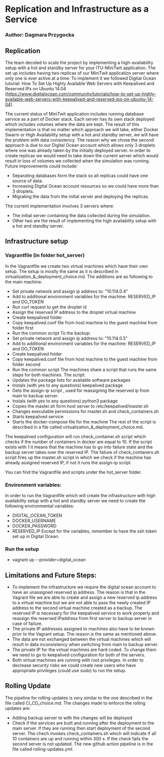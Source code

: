 # Replication and Infrastructure as a Service
### Author: Dagmara Przygocka

## Replication
The team decided to scale the project by implementing a high-availability setup with a hot and standby server for your ITU-MiniTwit application. The set up includes having two replicas of our MiniTwit application server where only one is ever active at a time. To implement it we followed Digital Ocean tutorial: How To Set Up Highly Available Web Servers with Keepalived and Reserved IPs on Ubuntu 14.04 (https://www.digitalocean.com/community/tutorials/how-to-set-up-highly-available-web-servers-with-keepalived-and-reserved-ips-on-ubuntu-14-04).

The current status of MiniTwit application includes running database service as a part of Docker stack. Each server has its own stack deployed which includes volumes where the data are kept. The result of this implementation is that no matter which approach we will take, either Docker Swarm or High Availability setup with a hot and standby server, we will have the problem with data consistency. The reason why we chose the second approach is due to our Digital Ocean account which allows only 3 droplets where one was already taken by the initially deployed server. In order to create replicas we would need to take down the current server which would result in loss of volumes we collected when the simulation was running. Future improvements could include:
- Separating databases form the stack so all replicas could have one source of data.
- Increasing Digital Ocean account resources so we could have more than 3 droplets.
- Migrating the data from the initial server and deploying the replicas.

The current implementation involves 3 servers where:
- The initial server containing the data collected during the simulation.
- Other two are the result of implementing the high availability setup with a hot and standby server.

## Infrastructure setup

### Vagrantfile (in folder hot_server)
In the Vagrantfile we create two virtual machines which have their own setup. The setup is mostly the same as it is described in virtualization_&_deployment_choice.md. The additions are as following to the main machine:
- Set private network and assign ip address to: "10.114.0.4"
- Add to additional environment variables for the machine: RESERVED_IP and DO_TOKEN
- Run curl request to get the droplet id
- Assign the reserved IP address to the droplet virtual machine
- Create keepalived folder
- Copy keepalived.conf file from host machine to the guest machine from folder first
- Run the common script
To the backup:
- Set private network and assign ip address to: "10.114.0.5"
- Add to additional environment variables for the machine: RESERVED_IP and DO_TOKEN
- Create keepalived folder
- Copy keepalived.conf file from host machine to the guest machine from folder second
- Run the common script
 The machines share a script that runs the same steps for both machines. The script:
- Updates the package lists for available software packages
- Instals (with yes to any questions) keepalived package
- Gets the assign-ip script , used for reassigning the reserved ip from main to backup server.
- Instals (with yes to any questions) python3 package
- Copies the master.sh form host server to /etc/keepalived/master.sh
- Changes executable permissions for master.sh and check_containers.sh
- Starts keepalived service
- Starts the docker-compose file for the machine
The rest of the script is described in a file called virtualization_&_deployment_choice.md. 

The keepalived configuration will run check_container.sh script which checks if the number of containers in docker are equal to 10. If the script exists with 1 it means that the machine has to go into failure state and the backup server takes over the reserved IP. The failure of check_contaners.sh script fires up the master.sh script in which we check if the machine has already assigned reserved IP, if not it runs the assign-ip script.

You can find the Vagrantfile and scripts under the hot_server folder.

### Environment variables:
In order to run the Vagrantfile which will create the infrastructure with high availability setup with a hot and standby server we need to create the following environmental variables:
- DIGITAL_OCEAN_TOKEN
- DOCKER_USERNAME
- DOCKER_PASSWORD
- RESERVED_IP
Except for the variables, remember to have the ssh token set up in Digital Ocean.

### Run the setup
- vagrant up --provider=digital_ocean

## Limitations and Future Steps:
- To implement the infrastructure we require the digital ocean account to have an unassigned reserved ip address. The reason is that in the Vagrant file we are able to create and assign a new reserved ip address to a virtual machine but we are not able to pass the newly created IP address to the second virtual machine created as a backup. The reserved IP is necessary for the keepalived service to work properly and reassign the reserved IPaddress from first server to backup server in case of failure.
- The private IP addresses assigned to machines also have to be known prior to the Vagrant setup. The reason is the same as mentioned above.
- The data are not exchanged between the virtual machines which will result in data inconsistency when switching from main to backup server.
- The private IP for the virtual machines are hard coded. To change them we need to go to keepalived configuration for both of the servers.
- Both virtual machines are running with root privileges. In order to decrease security risks we could create new users who have appropriate privileges (could use sudo) to run the setup.

## Rolling Update
The pipeline for rolling updates is very similar to the one described in the file called CI_CD_choice.md. The changes made to enforce the rolling updates are:
- Adding backup server to with the changes will be deployed 
- Check if the services are built and running after the deployment to the main server. If they are running then start deployment of the second server.
The chech invokes check_containers.sh which will indicate if all 10 containers are up and running within 300 s. If the check fails the second server is not updated.
The new github action pipeline is in the file called rolling-updates.yml.
